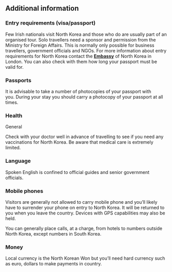 ## Additional information

### **Entry requirements (visa/passport)**

Few Irish nationals visit North Korea and those who do are usually part of an organised tour. Solo travellers need a sponsor and permission from the Ministry for Foreign Affairs. This is normally only possible for business travellers, government officials and NGOs. For more information about entry requirements for North Korea contact the [**Embassy**](/en/dfa/embassies-in-ireland/) of North Korea in London. You can also check with them how long your passport must be valid for.

### **Passports**

It is advisable to take a number of photocopies of your passport with you. During your stay you should carry a photocopy of your passport at all times.

### **Health**

General

Check with your doctor well in advance of travelling to see if you need any vaccinations for North Korea. Be aware that medical care is extremely limited.

### **Language**

Spoken English is confined to official guides and senior government officials.

### **Mobile phones**

Visitors are generally not allowed to carry mobile phone and you’ll likely have to surrender your phone on entry to North Korea. It will be returned to you when you leave the country. Devices with GPS capabilities may also be held.

You can generally place calls, at a charge, from hotels to numbers outside North Korea, except numbers in South Korea.

### **Money**

Local currency is the North Korean Won but you’ll need hard currency such as euro, dollars to make payments in country.